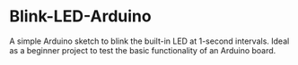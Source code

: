 # Blink-LED-Arduino
A simple Arduino sketch to blink the built-in LED at 1-second intervals. Ideal as a beginner project to test the basic functionality of an Arduino board.
